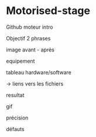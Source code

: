 # Motorised-stage

Github moteur
intro

Objectif 2 phrases

image avant - après


equipement

tableau hardware/software

-> liens vers les fichiers


resultat 

gif

précision

défauts